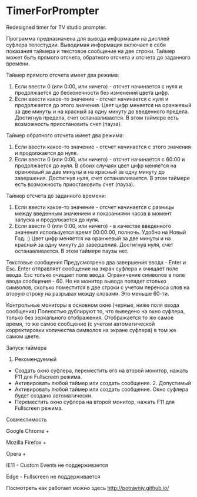 # TimerForPrompter
Redesigned timer for TV studio prompter.

Программа предназначена для вывода информации на дисплей суфлера телестудии.
Выводимая информация включает в себя показания таймера и текстовое сообщение на две строки.
Таймер может быть прямого отсчета, обратного отсчета и отсчета до заданного времени.

Таймер прямого отсчета имеет два режима:
1. Если ввести 0 (или 0:00, или ничего) - отсчет начинается с нуля и продолжается до бесконечности без изменения цвета цифр.
2. Если ввести какое-то значение - отсчет начинается с нуля и продолжается до этого значения.
    Цвет цифр меняется на оранжевый за две минуты и на красный за одну минуту до введенного предела.
    Достигнув предела, счет останавливается.
    В этом таймере есть возможность приостановить счет (пауза).

Таймер обратного отсчета имеет два режима:
1. Если ввести какое-то значение - отсчет начинается с этого значения и продолжается до нуля.
2. Если ввести 0 (или 0:00, или ничего) - отсчет начинается с 60:00 и продолжается до нуля.
В обоих случаях цвет цифр меняется на оранжевый за две минуты и на красный за одну минуту до завершения.
Достигнув нуля, счет останавливается.
В этом таймере есть возможность приостановить счет (пауза).

Таймер отсчета до заданного времени:
1. Если ввести какое-то значение - отсчет начинается с разницы между введенным значением
    и показаниями часов в момент запуска и продолжается до нуля.
2. Если ввести 0 (или 0:00, или ничего) - в качестве введенного значения используется время 00:00:00, полночь.
    Удобно на Новый Год. :)
Цвет цифр меняется на оранжевый за две минуты и на красный за одну минуту до завершения.
Достигнув нуля, счет останавливается.
В этом таймере паузы нет.

Текстовые сообщения
Предусмотрено два завершения ввода - Enter и Esc.
Enter отправляет сообщение на экран суфлера и очищает поле ввода.
Esc только очищает поле ввода.
Ограничение символов в поле ввода сообщения - 60. Но на монитор вывода попадет столько символов,
сколько поместится в две строки с учетом переноса слов на вторую строку на разрывах между словами.
Это меньше 60-ти.

Контрольные мониторы в основном окне (черные, ниже поля ввода сообщения)
Полностью дублируют то, что выведено на окно суфлера, только без зеркального отображения.
Отображается то же самое время, то же самое сообщение (с учетом автоматической корректировки
количества символов на экране суфлера) в том же самом цвете.

Запуск таймера
  1. Рекомендуемый
- Создать окно суфлера, переместить его на второй монитор, нажать F11 для Fullscreen режима.
- Активировать любой таймер или создать сообщение.
  2. Допустимый
- Активировать любой таймер или создать сообщение. Окно суфлера будет создано автоматически.
- Переместить окно суфлера на второй монитор, нажать F11 для Fullscreen режима.

Совместимость

Google Chrome 	+

Mozilla Firefox +

Opera 	        +

IE11            -     Custom Events не поддерживается

Edge            -     Fullscreen не поддерживается


Посмотреть как работает можно здесь http://potravniy.github.io/

